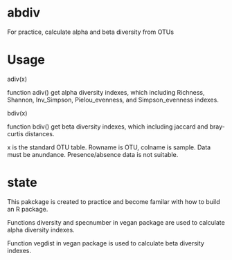# abdiv
For practice, calculate alpha and beta diversity from OTUs

# Usage
adiv(x)

function adiv() get alpha diversity indexes, which including Richness, Shannon, Inv_Simpson, Pielou_evenness, and Simpson_evenness indexes.

bdiv(x)

function bdiv() get beta diversity indexes, which including jaccard and bray-curtis distances.

x is the standard OTU table. Rowname is OTU, colname is sample. Data must be anundance. Presence/absence data is not suitable.

# state
This pakckage is created to practice and become familar with how to build an R package.

Functions diversity and specnumber in vegan package are used to calculate alpha diversity indexes.

Function vegdist in vegan package is used to calculate beta diversity indexes.


